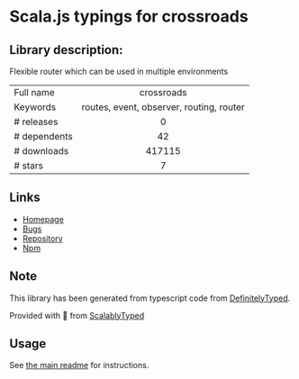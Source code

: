 
# Scala.js typings for crossroads


## Library description:
Flexible router which can be used in multiple environments

|                    |                 |
| ------------------ | :-------------: |
| Full name          | crossroads |
| Keywords           | routes, event, observer, routing, router |
| # releases         | 0 |
| # dependents       | 42 |
| # downloads        | 417115 |
| # stars            | 7 |

## Links
- [Homepage](http://millermedeiros.github.com/crossroads.js/)
- [Bugs](https://github.com/millermedeiros/crossroads.js/issues)
- [Repository](https://github.com/millermedeiros/crossroads.js)
- [Npm](https://www.npmjs.com/package/crossroads)
    


## Note
This library has been generated from typescript code from [DefinitelyTyped](https://definitelytyped.org).

Provided with :purple_heart: from [ScalablyTyped](https://github.com/oyvindberg/ScalablyTyped)

## Usage
See [the main readme](../../readme.md) for instructions.


